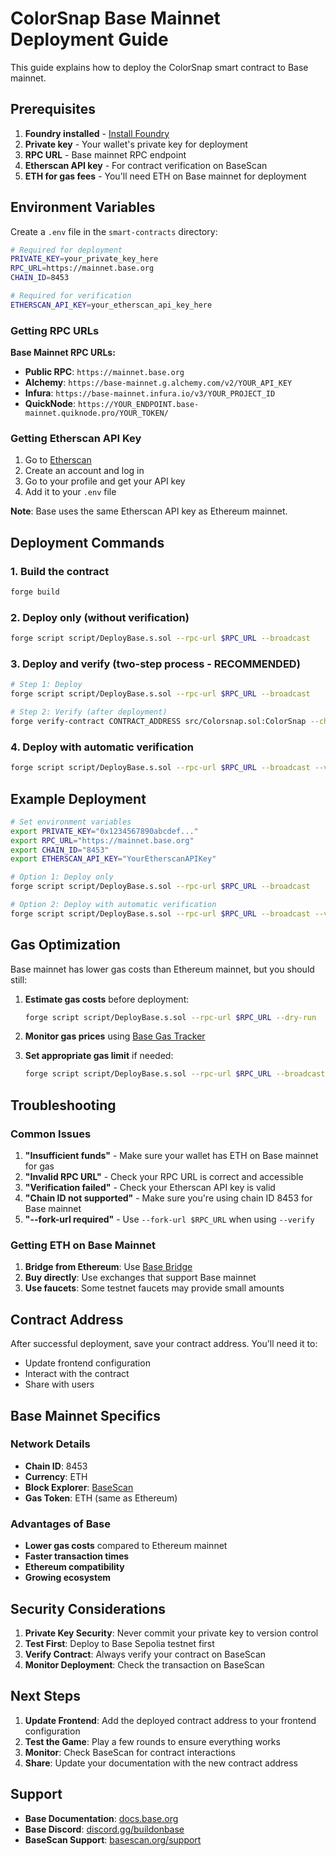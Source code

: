 # ColorSnap Base Mainnet Deployment Guide

This guide explains how to deploy the ColorSnap smart contract to Base mainnet.

## Prerequisites

1. **Foundry installed** - [Install Foundry](https://book.getfoundry.sh/getting-started/installation)
2. **Private key** - Your wallet's private key for deployment
3. **RPC URL** - Base mainnet RPC endpoint
4. **Etherscan API key** - For contract verification on BaseScan
5. **ETH for gas fees** - You'll need ETH on Base mainnet for deployment

## Environment Variables

Create a `.env` file in the `smart-contracts` directory:

```bash
# Required for deployment
PRIVATE_KEY=your_private_key_here
RPC_URL=https://mainnet.base.org
CHAIN_ID=8453

# Required for verification
ETHERSCAN_API_KEY=your_etherscan_api_key_here
```

### Getting RPC URLs

**Base Mainnet RPC URLs:**
- **Public RPC**: `https://mainnet.base.org`
- **Alchemy**: `https://base-mainnet.g.alchemy.com/v2/YOUR_API_KEY`
- **Infura**: `https://base-mainnet.infura.io/v3/YOUR_PROJECT_ID`
- **QuickNode**: `https://YOUR_ENDPOINT.base-mainnet.quiknode.pro/YOUR_TOKEN/`

### Getting Etherscan API Key

1. Go to [Etherscan](https://etherscan.io/)
2. Create an account and log in
3. Go to your profile and get your API key
4. Add it to your `.env` file

**Note**: Base uses the same Etherscan API key as Ethereum mainnet.

## Deployment Commands

### 1. Build the contract
```bash
forge build
```

### 2. Deploy only (without verification)
```bash
forge script script/DeployBase.s.sol --rpc-url $RPC_URL --broadcast
```

### 3. Deploy and verify (two-step process - RECOMMENDED)
```bash
# Step 1: Deploy
forge script script/DeployBase.s.sol --rpc-url $RPC_URL --broadcast

# Step 2: Verify (after deployment)
forge verify-contract CONTRACT_ADDRESS src/Colorsnap.sol:ColorSnap --chain base --constructor-args OWNER_ADDRESS --etherscan-api-key $ETHERSCAN_API_KEY
```

### 4. Deploy with automatic verification
```bash
forge script script/DeployBase.s.sol --rpc-url $RPC_URL --broadcast --verify --fork-url $RPC_URL
```

## Example Deployment

```bash
# Set environment variables
export PRIVATE_KEY="0x1234567890abcdef..."
export RPC_URL="https://mainnet.base.org"
export CHAIN_ID="8453"
export ETHERSCAN_API_KEY="YourEtherscanAPIKey"

# Option 1: Deploy only
forge script script/DeployBase.s.sol --rpc-url $RPC_URL --broadcast

# Option 2: Deploy with automatic verification
forge script script/DeployBase.s.sol --rpc-url $RPC_URL --broadcast --verify --fork-url $RPC_URL
```

## Gas Optimization

Base mainnet has lower gas costs than Ethereum mainnet, but you should still:

1. **Estimate gas costs** before deployment:
   ```bash
   forge script script/DeployBase.s.sol --rpc-url $RPC_URL --dry-run
   ```

2. **Monitor gas prices** using [Base Gas Tracker](https://basescan.org/gastracker)

3. **Set appropriate gas limit** if needed:
   ```bash
   forge script script/DeployBase.s.sol --rpc-url $RPC_URL --broadcast --gas-limit 2000000
   ```

## Troubleshooting

### Common Issues

1. **"Insufficient funds"** - Make sure your wallet has ETH on Base mainnet for gas
2. **"Invalid RPC URL"** - Check your RPC URL is correct and accessible
3. **"Verification failed"** - Check your Etherscan API key is valid
4. **"Chain ID not supported"** - Make sure you're using chain ID 8453 for Base mainnet
5. **"--fork-url required"** - Use `--fork-url $RPC_URL` when using `--verify`

### Getting ETH on Base Mainnet

1. **Bridge from Ethereum**: Use [Base Bridge](https://bridge.base.org/)
2. **Buy directly**: Use exchanges that support Base mainnet
3. **Use faucets**: Some testnet faucets may provide small amounts

## Contract Address

After successful deployment, save your contract address. You'll need it to:
- Update frontend configuration
- Interact with the contract
- Share with users

## Base Mainnet Specifics

### Network Details
- **Chain ID**: 8453
- **Currency**: ETH
- **Block Explorer**: [BaseScan](https://basescan.org)
- **Gas Token**: ETH (same as Ethereum)

### Advantages of Base
- **Lower gas costs** compared to Ethereum mainnet
- **Faster transaction times**
- **Ethereum compatibility**
- **Growing ecosystem**

## Security Considerations

1. **Private Key Security**: Never commit your private key to version control
2. **Test First**: Deploy to Base Sepolia testnet first
3. **Verify Contract**: Always verify your contract on BaseScan
4. **Monitor Deployment**: Check the transaction on BaseScan

## Next Steps

1. **Update Frontend**: Add the deployed contract address to your frontend configuration
2. **Test the Game**: Play a few rounds to ensure everything works
3. **Monitor**: Check BaseScan for contract interactions
4. **Share**: Update your documentation with the new contract address

## Support

- **Base Documentation**: [docs.base.org](https://docs.base.org)
- **Base Discord**: [discord.gg/buildonbase](https://discord.gg/buildonbase)
- **BaseScan Support**: [basescan.org/support](https://basescan.org/support)
